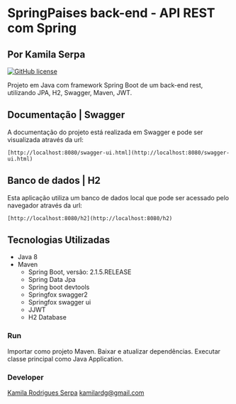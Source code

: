 # SpringPaises back-end - API REST com Spring

## Por Kamila Serpa

[![GitHub license](https://img.shields.io/badge/linkedin-green.svg)](https://br.linkedin.com/in/kamila-rodrigues-serpa-755a8348)

Projeto em Java com framework Spring Boot de um back-end rest, utilizando JPA, H2, Swagger, Maven, JWT.

## Documentação | Swagger

A documentação do projeto está realizada em Swagger e pode ser visualizada através da url:
```
[http://localhost:8080/swagger-ui.html](http://localhost:8080/swagger-ui.html)
```

## Banco de dados | H2

Esta aplicação utiliza um banco de dados local que pode ser acessado pelo navegador através da url:
```
[http://localhost:8080/h2](http://localhost:8080/h2)
```

## Tecnologias Utilizadas

* Java 8
* Maven
  * Spring Boot, versão: 2.1.5.RELEASE
  * Spring Data Jpa
  * Spring boot devtools
  * Springfox swagger2
  * Springfox swagger ui
  * JJWT
  * H2 Database

### Run

Importar como projeto Maven. Baixar e atualizar dependências. Executar classe principal como Java Application.

### Developer

[Kamila Rodrigues Serpa](http://kamilaserpa.github.io)
kamilardg@gmail.com
